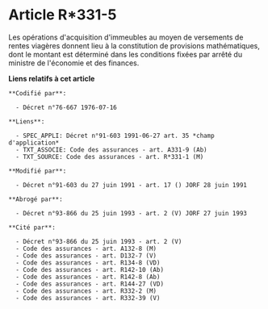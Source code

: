 # Article R*331-5

Les opérations d'acquisition d'immeubles au moyen de versements de rentes viagères donnent lieu à la constitution de
provisions mathématiques, dont le montant est déterminé dans les conditions fixées par arrêté du ministre de l'économie et
des finances.

**Liens relatifs à cet article**

	**Codifié par**:

	  - Décret n°76-667 1976-07-16

	**Liens**:

	  - SPEC_APPLI: Décret n°91-603 1991-06-27 art. 35 *champ d'application*
	  - TXT_ASSOCIE: Code des assurances - art. A331-9 (Ab)
	  - TXT_SOURCE: Code des assurances - art. R*331-1 (M)

	**Modifié par**:

	  - Décret n°91-603 du 27 juin 1991 - art. 17 () JORF 28 juin 1991

	**Abrogé par**:

	  - Décret n°93-866 du 25 juin 1993 - art. 2 (V) JORF 27 juin 1993

	**Cité par**:

	  - Décret n°93-866 du 25 juin 1993 - art. 2 (V)
	  - Code des assurances - art. A132-8 (M)
	  - Code des assurances - art. D132-7 (V)
	  - Code des assurances - art. R134-8 (VD)
	  - Code des assurances - art. R142-10 (Ab)
	  - Code des assurances - art. R142-8 (Ab)
	  - Code des assurances - art. R144-27 (VD)
	  - Code des assurances - art. R332-2 (M)
	  - Code des assurances - art. R332-39 (V)

